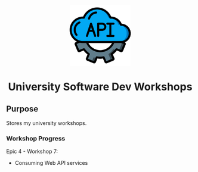 <div align=center>
  <img align='center' src='./image.png' width=164 />
</div>



<div align=center>
  <h1>
    University Software Dev Workshops
  </h1>
</div>

## Purpose
Stores my university workshops.

### Workshop Progress
Epic 4 - Workshop 7:
  - Consuming Web API services
